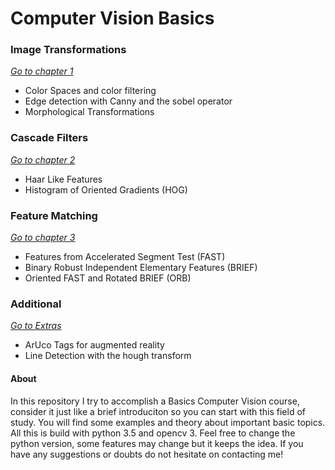 #  Computer Vision Basics

### Image Transformations 
*<a href="https://github.com/andyguz17/ComputerVision_Basics/tree/master/Chapter%201">Go to chapter 1</a>*
- Color Spaces and color filtering 
- Edge detection with Canny and the sobel operator 
- Morphological Transformations 

### Cascade Filters
*<a href="https://github.com/andyguz17/ComputerVision_Basics/tree/master/Chapter%202">Go to chapter 2</a>*
- Haar Like Features
- Histogram of Oriented Gradients (HOG)

### Feature Matching
*<a href="https://github.com/andyguz17/ComputerVision_Basics/tree/master/Chapter%203">Go to chapter 3</a>*

- Features from Accelerated Segment Test (FAST)
- Binary Robust Independent Elementary Features (BRIEF)
- Oriented FAST and Rotated BRIEF (ORB)
  
### Additional
*<a href="https://github.com/andyguz17/ComputerVision_Basics/tree/master/Extras">Go to Extras</a>*

- ArUco Tags for augmented reality 
- Line Detection with the hough transform
  
#### About
In this repository I try to accomplish a Basics Computer Vision course, consider it just like a brief introduciton so you can start  with this field of study. You will find some examples and theory about important basic topics. All this is build with python 3.5 and opencv 3. Feel free to change the python version, some features may change but it keeps the idea. If you have any suggestions or doubts do not hesitate on contacting me!



